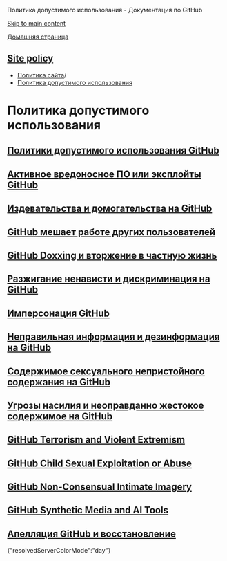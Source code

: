 Политика допустимого использования - Документация по GitHub

[Skip to main content](#main-content)

[Домашняя страница](/ru)

[Site policy](/ru/site-policy)
----------

* [Политика сайта](/ru/site-policy)/
* [Политика допустимого использования](/ru/site-policy/acceptable-use-policies)

Политика допустимого использования
==========

[Политики допустимого использования GitHub](/ru/site-policy/acceptable-use-policies/github-acceptable-use-policies)
----------

[Активное вредоносное ПО или эксплойты GitHub](/ru/site-policy/acceptable-use-policies/github-active-malware-or-exploits)
----------

[Издевательства и домогательства на GitHub](/ru/site-policy/acceptable-use-policies/github-bullying-and-harassment)
----------

[GitHub мешает работе других пользователей](/ru/site-policy/acceptable-use-policies/github-disrupting-the-experience-of-other-users)
----------

[GitHub Doxxing и вторжение в частную жизнь](/ru/site-policy/acceptable-use-policies/github-doxxing-and-invasion-of-privacy)
----------

[Разжигание ненависти и дискриминация на GitHub](/ru/site-policy/acceptable-use-policies/github-hate-speech-and-discrimination)
----------

[Имперсонация GitHub](/ru/site-policy/acceptable-use-policies/github-impersonation)
----------

[Неправильная информация и дезинформация на GitHub](/ru/site-policy/acceptable-use-policies/github-misinformation-and-disinformation)
----------

[Содержимое сексуального непристойного содержания на GitHub](/ru/site-policy/acceptable-use-policies/github-sexually-obscene-content)
----------

[Угрозы насилия и неоправданно жестокое содержимое на GitHub](/ru/site-policy/acceptable-use-policies/github-threats-of-violence-and-gratuitously-violent-content)
----------

[GitHub Terrorism and Violent Extremism](/ru/site-policy/acceptable-use-policies/github-terrorism-and-violent-extremism)
----------

[GitHub Child Sexual Exploitation or Abuse](/ru/site-policy/acceptable-use-policies/github-child-sexual-exploitation-or-abuse)
----------

[GitHub Non-Consensual Intimate Imagery](/ru/site-policy/acceptable-use-policies/github-non-consensual-intimate-imagery)
----------

[GitHub Synthetic Media and AI Tools](/ru/site-policy/acceptable-use-policies/github-synthetic-media-and-ai-tools)
----------

[Апелляция GitHub и восстановление](/ru/site-policy/acceptable-use-policies/github-appeal-and-reinstatement)
----------

{"resolvedServerColorMode":"day"}

